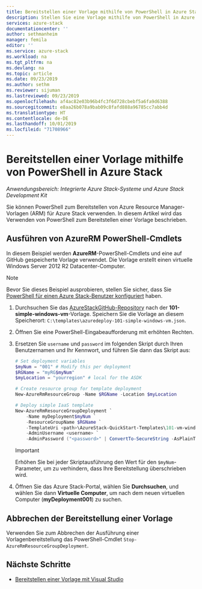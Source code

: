 ```yaml
---
title: Bereitstellen einer Vorlage mithilfe von PowerShell in Azure Stack | Microsoft-Dokumentation
description: Stellen Sie eine Vorlage mithilfe von PowerShell in Azure Stack bereit.
services: azure-stack
documentationcenter: ''
author: sethmanheim
manager: femila
editor: ''
ms.service: azure-stack
ms.workload: na
ms.tgt_pltfrm: na
ms.devlang: na
ms.topic: article
ms.date: 09/23/2019
ms.author: sethm
ms.reviewer: sijuman
ms.lastreviewed: 09/23/2019
ms.openlocfilehash: af4ac82e03b96b4fc3f6d728cbebf5a6fa9d6388
ms.sourcegitcommit: e8aa26b078a9bab09c8fafd888a96785cc7abb4d
ms.translationtype: HT
ms.contentlocale: de-DE
ms.lasthandoff: 10/01/2019
ms.locfileid: "71708966"
---
```

# <a name="deploy-a-template-using-powershell-in-azure-stack"></a>Bereitstellen einer Vorlage mithilfe von PowerShell in Azure Stack

*Anwendungsbereich: Integrierte Azure Stack-Systeme und Azure Stack Development Kit*

Sie können PowerShell zum Bereitstellen von Azure Resource Manager-Vorlagen (ARM) für Azure Stack verwenden. In diesem Artikel wird das Verwenden von PowerShell zum Bereitstellen einer Vorlage beschrieben.

## <a name="run-azurerm-powershell-cmdlets"></a>Ausführen von AzureRM PowerShell-Cmdlets

In diesem Beispiel werden **AzureRM**-PowerShell-Cmdlets und eine auf GitHub gespeicherte Vorlage verwendet. Die Vorlage erstellt einen virtuelle Windows Server 2012 R2 Datacenter-Computer.

>[!NOTE]
> Bevor Sie dieses Beispiel ausprobieren, stellen Sie sicher, dass Sie [PowerShell für einen Azure Stack-Benutzer konfiguriert](azure-stack-powershell-configure-user.md) haben.

1. Durchsuchen Sie das [AzureStackGitHub-Repository](https://aka.ms/AzureStackGitHub) nach der **101-simple-windows-vm**-Vorlage. Speichern Sie die Vorlage an diesem Speicherort: `C:\templates\azuredeploy-101-simple-windows-vm.json`.
2. Öffnen Sie eine PowerShell-Eingabeaufforderung mit erhöhten Rechten.
3. Ersetzen Sie `username` und `password` im folgenden Skript durch Ihren Benutzernamen und Ihr Kennwort, und führen Sie dann das Skript aus:

    ```powershell
    # Set deployment variables
    $myNum = "001" # Modify this per deployment
    $RGName = "myRG$myNum"
    $myLocation = "yourregion" # local for the ASDK

    # Create resource group for template deployment
    New-AzureRmResourceGroup -Name $RGName -Location $myLocation

    # Deploy simple IaaS template
    New-AzureRmResourceGroupDeployment `
        -Name myDeployment$myNum `
        -ResourceGroupName $RGName `
        -TemplateUri <path>\AzureStack-QuickStart-Templates\101-vm-windows-create\azuredeploy.json `
        -AdminUsername <username> `
        -AdminPassword ("<password>" | ConvertTo-SecureString -AsPlainText -Force)
    ```

    >[!IMPORTANT]
    > Erhöhen Sie bei jeder Skriptausführung den Wert für den `$myNum`-Parameter, um zu verhindern, dass Ihre Bereitstellung überschrieben wird.

4. Öffnen Sie das Azure Stack-Portal, wählen Sie **Durchsuchen**, und wählen Sie dann **Virtuelle Computer**, um nach dem neuen virtuellen Computer (**myDeployment001**) zu suchen.

## <a name="cancel-a-running-template-deployment"></a>Abbrechen der Bereitstellung einer Vorlage

Verwenden Sie zum Abbrechen der Ausführung einer Vorlagenbereitstellung das PowerShell-Cmdlet `Stop-AzureRmResourceGroupDeployment`.

## <a name="next-steps"></a>Nächste Schritte

- [Bereitstellen einer Vorlage mit Visual Studio](azure-stack-deploy-template-visual-studio.md)
